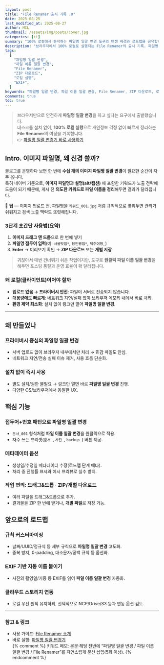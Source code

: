 ```yaml
---
layout: post
title: "File Renamer 출시 기록 .0"
date: 2025-08-25
last_modified_at: 2025-08-27
author: MIL
thumbnail: /assets/img/posts/cover.jpg
categories: [it]
summary: "100% 로컬에서 동작하는 파일명 일괄 변경 도구의 탄생 배경과 로드맵을 공유합니다."
description: "브라우저에서 100% 로컬로 실행되는 File Renamer의 출시 기록. 파일명 일괄 변경 배경, 핵심 기능, ZIP/개별 다운로드, 메타데이터 옵션, EXIF 계획을 정리합니다."
tags:
  [
    "파일명 일괄 변경",
    "파일 이름 일괄 변경",
    "File Renamer",
    "ZIP 다운로드",
    "로컬 실행",
    "EXIF",
  ]
keywords: "파일명 일괄 변경, 파일 이름 일괄 변경, File Renamer, ZIP 다운로드, 로컬 실행, EXIF"
comments: true
toc: true
---
```


<!-- 본문(이 포스트에만) 리스트 스타일: 사이트 공통 톤과 통일 -->
<style>
  .post .post-content ul,
  .post .post-content ol{margin:.5rem 0 1rem;padding-left:1.25rem}
  .post .post-content ul{list-style:none;padding-left:0}
  .post .post-content ul li{position:relative;padding-left:1.25rem;margin:.35rem 0;line-height:1.75}
  .post .post-content ul li::before{content:"";position:absolute;left:0;top:.7em;width:.5rem;height:.5rem;border-radius:50%;background:#f6ab7a;box-shadow:0 0 0 2px rgba(246,171,122,.15)}
  .post .post-content li > ul{margin-top:.3rem}
  .post .post-content li > ul li::before{width:.45rem;height:.45rem;top:.75em;opacity:.9}
  .post .post-content ol{list-style:decimal;padding-left:1.25rem}
  .post .post-content ol li{margin:.35rem 0;line-height:1.75}
  .post .note{border:1px solid #e5e7eb;border-radius:10px;background:#fff;padding:12px 14px;margin:12px 0}
</style>

> 브라우저만으로 안전하게 **파일명 일괄 변경**을 하고 싶다는 요구에서 출발했습니다.  
> 데스크톱 설치 없이, **100% 로컬 실행**으로 개인정보 걱정 없이 빠르게 정리하는 **File Renamer**의 여정을 기록합니다.  
> 👉 [파일명 일괄 변경기 바로 사용하기](/file-renamer.html)

## Intro. 이미지 파일명, 왜 신경 쓸까?

블로그를 운영하다 보면 한 번에 **수십 개의 이미지 파일명 일괄 변경**이 필요한 순간이 자주 옵니다.  
특히 네이버 기준으로, **이미지 파일명과 설명(alt/캡션)** 에 포함한 키워드가 노출 전략에 도움이 되기 때문에, 게시 전 **의도한 키워드로 파일 이름을 정리**해두면 결과가 달라집니다.

<div class="note">📝 <strong>팁</strong> — 이미지 업로드 전, 파일명을 <code>키워드_001.jpg</code> 처럼 규칙적으로 맞춰두면 관리가 쉬워지고 검색 노출 맥락도 또렷해집니다.</div>

### 3단계 초간단 사용법(요약)

1. **이미지 드래그 앤 드롭**으로 한 번에 넣기
2. **파일명 접두어 입력**(예: <code>서울맛집*</code>, <code>용인빵집*</code>, <code>제주여행\_</code>)
3. **Enter** → 미리보기 확인 → **ZIP 다운로드** 또는 **개별 저장**

> 귀찮아서 매번 건너뛰기 쉬운 작업이지만, 도구로 **원클릭 파일 이름 일괄 변경**을 해두면 포스팅 품질과 운영 효율이 확 달라집니다.

### 왜 로컬(클라이언트)이어야 할까

- **업로드 없음 → 프라이버시 안전**: 파일이 서버로 전송되지 않습니다.
- **대용량에도 빠르게**: 네트워크 지연/실패 없이 브라우저 메모리 내에서 바로 처리.
- **환경 제약 최소화**: 설치 없이 링크만 열어 **파일명 일괄 변경**.

---

## 왜 만들었나

### 프라이버시 중심의 파일명 일괄 변경

- 서버 업로드 없이 브라우저 내부에서만 처리 → 민감 파일도 안심.
- 네트워크 지연/전송 실패 이슈 제거, 사용 흐름 단순화.

### 설치 없이 즉시 사용

- 별도 설치/권한 불필요 → 링크만 열면 바로 **파일명 일괄 변경** 진행.
- 다양한 OS/브라우저에서 동일한 UX.

## 핵심 기능

### 접두어+번호 패턴으로 파일명 일괄 변경

- `문서_001` 형식처럼 **파일 이름 일괄 변경**을 원클릭으로 적용.
- 자주 쓰는 프리셋(`문서_`, `사진_`, `backup_`) 버튼 제공.

### 메타데이터 옵션

- 생성일/수정일 메타데이터 수정(로드맵 단계 베타).
- 처리 중 진행률 표시와 예시 프리뷰로 실수 방지.

### 작업 편의: 드래그&드롭 · ZIP/개별 다운로드

- 여러 파일을 드래그&드롭으로 추가.
- 결과물을 ZIP 한 번에 받거나, **개별 파일**로 저장 가능.

## 앞으로의 로드맵

### 규칙 커스터마이징

- 날짜/UUID/정규식 등 세부 규칙으로 **파일명 일괄 변경** 고도화.
- 중복 방지, 0-padding, 대소문자/공백 규칙 등 옵션화.

### EXIF 기반 자동 이름 붙이기

- 사진의 촬영일/기종 등 EXIF를 읽어 **파일 이름 일괄 변경** 자동화.

### 클라우드 스토리지 연동

- 로컬 우선 원칙 유지하되, 선택적으로 NCP/Drive/S3 등과 연동 옵션 검토.

---

### 참고 & 링크

- 사용 가이드: [File Renamer 소개](/file-renamer-intro.html)
- 바로 실행: [파일명 일괄 변경기](/file-renamer.html)
  <br>
  {% comment %}
  키워드 메모: 본문·헤딩 전반에 “파일명 일괄 변경 / 파일 이름 일괄 변경 / File Renamer”를 자연스럽게 분산 삽입(5회 이상).
  {% endcomment %}
